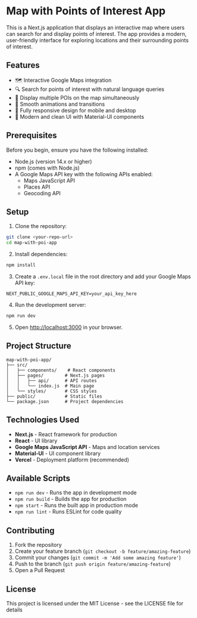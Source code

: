 # Map with Points of Interest App

This is a Next.js application that displays an interactive map where users can search for and display points of interest. The app provides a modern, user-friendly interface for exploring locations and their surrounding points of interest.

## Features
- 🗺️ Interactive Google Maps integration
- 🔍 Search for points of interest with natural language queries
- 📍 Display multiple POIs on the map simultaneously
- 💫 Smooth animations and transitions
- 📱 Fully responsive design for mobile and desktop
- 🎨 Modern and clean UI with Material-UI components

## Prerequisites

Before you begin, ensure you have the following installed:
- Node.js (version 14.x or higher)
- npm (comes with Node.js)
- A Google Maps API key with the following APIs enabled:
  - Maps JavaScript API
  - Places API
  - Geocoding API

## Setup

1. Clone the repository:
```bash
git clone <your-repo-url>
cd map-with-poi-app
```

2. Install dependencies:
```bash
npm install
```

3. Create a `.env.local` file in the root directory and add your Google Maps API key:
```
NEXT_PUBLIC_GOOGLE_MAPS_API_KEY=your_api_key_here
```

4. Run the development server:
```bash
npm run dev
```

5. Open [http://localhost:3000](http://localhost:3000) in your browser.

## Project Structure

```
map-with-poi-app/
├── src/
│   ├── components/    # React components
│   ├── pages/        # Next.js pages
│   │   ├── api/      # API routes
│   │   └── index.js  # Main page
│   └── styles/       # CSS styles
├── public/           # Static files
└── package.json      # Project dependencies
```

## Technologies Used
- **Next.js** - React framework for production
- **React** - UI library
- **Google Maps JavaScript API** - Maps and location services
- **Material-UI** - UI component library
- **Vercel** - Deployment platform (recommended)

## Available Scripts

- `npm run dev` - Runs the app in development mode
- `npm run build` - Builds the app for production
- `npm start` - Runs the built app in production mode
- `npm run lint` - Runs ESLint for code quality

## Contributing

1. Fork the repository
2. Create your feature branch (`git checkout -b feature/amazing-feature`)
3. Commit your changes (`git commit -m 'Add some amazing feature'`)
4. Push to the branch (`git push origin feature/amazing-feature`)
5. Open a Pull Request

## License

This project is licensed under the MIT License - see the LICENSE file for details
